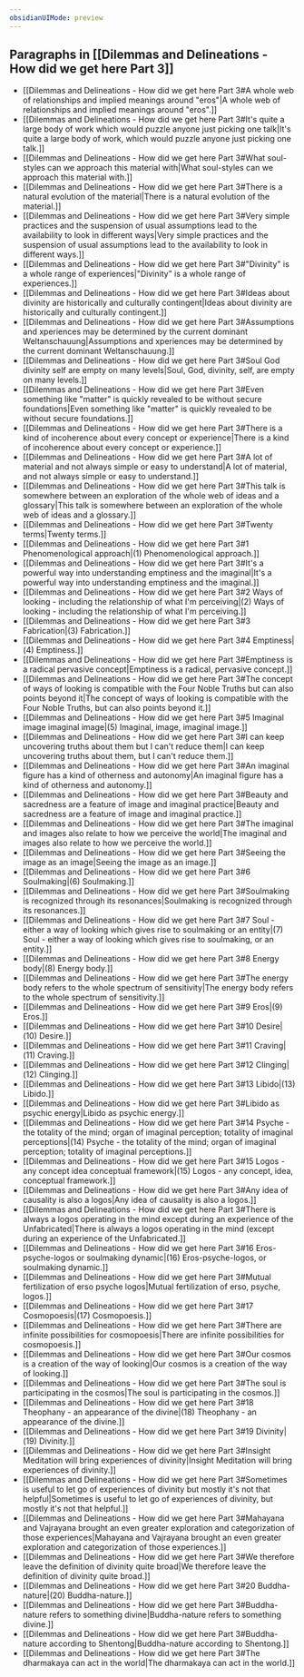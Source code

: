 ```yaml
---
obsidianUIMode: preview
---
```

## Paragraphs in [[Dilemmas and Delineations - How did we get here Part 3]]
- [[Dilemmas and Delineations - How did we get here Part 3#A whole web of relationships and implied meanings around "eros"|A whole web of relationships and implied meanings around "eros".]]
- [[Dilemmas and Delineations - How did we get here Part 3#It's quite a large body of work which would puzzle anyone just picking one talk|It's quite a large body of work, which would puzzle anyone just picking one talk.]]
- [[Dilemmas and Delineations - How did we get here Part 3#What soul-styles can we approach this material with|What soul-styles can we approach this material with.]]
- [[Dilemmas and Delineations - How did we get here Part 3#There is a natural evolution of the material|There is a natural evolution of the material.]]
- [[Dilemmas and Delineations - How did we get here Part 3#Very simple practices and the suspension of usual assumptions lead to the availability to look in different ways|Very simple practices and the suspension of usual assumptions lead to the availability to look in different ways.]]
- [[Dilemmas and Delineations - How did we get here Part 3#"Divinity" is a whole range of experiences|"Divinity" is a whole range of experiences.]]
- [[Dilemmas and Delineations - How did we get here Part 3#Ideas about divinity are historically and culturally contingent|Ideas about divinity are historically and culturally contingent.]]
- [[Dilemmas and Delineations - How did we get here Part 3#Assumptions and xperiences may be determined by the current dominant Weltanschauung|Assumptions and xperiences may be determined by the current dominant Weltanschauung.]]
- [[Dilemmas and Delineations - How did we get here Part 3#Soul God divinity self are empty on many levels|Soul, God, divinity, self, are empty on many levels.]]
- [[Dilemmas and Delineations - How did we get here Part 3#Even something like "matter" is quickly revealed to be without secure foundations|Even something like "matter" is quickly revealed to be without secure foundations.]]
- [[Dilemmas and Delineations - How did we get here Part 3#There is a kind of incoherence about every concept or experience|There is a kind of incoherence about every concept or experience.]]
- [[Dilemmas and Delineations - How did we get here Part 3#A lot of material and not always simple or easy to understand|A lot of material, and not always simple or easy to understand.]]
- [[Dilemmas and Delineations - How did we get here Part 3#This talk is somewhere between an exploration of the whole web of ideas and a glossary|This talk is somewhere between an exploration of the whole web of ideas and a glossary.]]
- [[Dilemmas and Delineations - How did we get here Part 3#Twenty terms|Twenty terms.]]
- [[Dilemmas and Delineations - How did we get here Part 3#1 Phenomenological approach|(1) Phenomenological approach.]]
- [[Dilemmas and Delineations - How did we get here Part 3#It's a powerful way into understanding emptiness and the imaginal|It's a powerful way into understanding emptiness and the imaginal.]]
- [[Dilemmas and Delineations - How did we get here Part 3#2 Ways of looking - including the relationship of what I'm perceiving|(2) Ways of looking - including the relationship of what I'm perceiving.]]
- [[Dilemmas and Delineations - How did we get here Part 3#3 Fabrication|(3) Fabrication.]]
- [[Dilemmas and Delineations - How did we get here Part 3#4 Emptiness|(4) Emptiness.]]
- [[Dilemmas and Delineations - How did we get here Part 3#Emptiness is a radical pervasive concept|Emptiness is a radical, pervasive concept.]]
- [[Dilemmas and Delineations - How did we get here Part 3#The concept of ways of looking is compatible with the Four Noble Truths but can also points beyond it|The concept of ways of looking is compatible with the Four Noble Truths, but can also points beyond it.]]
- [[Dilemmas and Delineations - How did we get here Part 3#5 Imaginal image imaginal image|(5) Imaginal, image, imaginal image.]]
- [[Dilemmas and Delineations - How did we get here Part 3#I can keep uncovering truths about them but I can't reduce them|I can keep uncovering truths about them, but I can't reduce them.]]
- [[Dilemmas and Delineations - How did we get here Part 3#An imaginal figure has a kind of otherness and autonomy|An imaginal figure has a kind of otherness and autonomy.]]
- [[Dilemmas and Delineations - How did we get here Part 3#Beauty and sacredness are a feature of image and imaginal practice|Beauty and sacredness are a feature of image and imaginal practice.]]
- [[Dilemmas and Delineations - How did we get here Part 3#The imaginal and images also relate to how we perceive the world|The imaginal and images also relate to how we perceive the world.]]
- [[Dilemmas and Delineations - How did we get here Part 3#Seeing the image as an image|Seeing the image as an image.]]
- [[Dilemmas and Delineations - How did we get here Part 3#6 Soulmaking|(6) Soulmaking.]]
- [[Dilemmas and Delineations - How did we get here Part 3#Soulmaking is recognized through its resonances|Soulmaking is recognized through its resonances.]]
- [[Dilemmas and Delineations - How did we get here Part 3#7 Soul - either a way of looking which gives rise to soulmaking or an entity|(7) Soul - either a way of looking which gives rise to soulmaking, or an entity.]]
- [[Dilemmas and Delineations - How did we get here Part 3#8 Energy body|(8) Energy body.]]
- [[Dilemmas and Delineations - How did we get here Part 3#The energy body refers to the whole spectrum of sensitivity|The energy body refers to the whole spectrum of sensitivity.]]
- [[Dilemmas and Delineations - How did we get here Part 3#9 Eros|(9) Eros.]]
- [[Dilemmas and Delineations - How did we get here Part 3#10 Desire|(10) Desire.]]
- [[Dilemmas and Delineations - How did we get here Part 3#11 Craving|(11) Craving.]]
- [[Dilemmas and Delineations - How did we get here Part 3#12 Clinging|(12) Clinging.]]
- [[Dilemmas and Delineations - How did we get here Part 3#13 Libido|(13) Libido.]]
- [[Dilemmas and Delineations - How did we get here Part 3#Libido as psychic energy|Libido as psychic energy.]]
- [[Dilemmas and Delineations - How did we get here Part 3#14 Psyche - the totality of the mind; organ of imaginal perception; totality of imaginal perceptions|(14) Psyche - the totality of the mind; organ of imaginal perception; totality of imaginal perceptions.]]
- [[Dilemmas and Delineations - How did we get here Part 3#15 Logos - any concept idea conceptual framework|(15) Logos - any concept, idea, conceptual framework.]]
- [[Dilemmas and Delineations - How did we get here Part 3#Any idea of causality is also a logos|Any idea of causality is also a logos.]]
- [[Dilemmas and Delineations - How did we get here Part 3#There is always a logos operating in the mind except during an experience of the Unfabricated|There is always a logos operating in the mind (except during an experience of the Unfabricated.]]
- [[Dilemmas and Delineations - How did we get here Part 3#16 Eros-psyche-logos or soulmaking dynamic|(16) Eros-psyche-logos, or soulmaking dynamic.]]
- [[Dilemmas and Delineations - How did we get here Part 3#Mutual fertilization of erso psyche logos|Mutual fertilization of erso, psyche, logos.]]
- [[Dilemmas and Delineations - How did we get here Part 3#17 Cosmopoesis|(17) Cosmopoesis.]]
- [[Dilemmas and Delineations - How did we get here Part 3#There are infinite possibilities for cosmopoesis|There are infinite possibilities for cosmopoesis.]]
- [[Dilemmas and Delineations - How did we get here Part 3#Our cosmos is a creation of the way of looking|Our cosmos is a creation of the way of looking.]]
- [[Dilemmas and Delineations - How did we get here Part 3#The soul is participating in the cosmos|The soul is participating in the cosmos.]]
- [[Dilemmas and Delineations - How did we get here Part 3#18 Theophany - an appearance of the divine|(18) Theophany - an appearance of the divine.]]
- [[Dilemmas and Delineations - How did we get here Part 3#19 Divinity|(19) Divinity.]]
- [[Dilemmas and Delineations - How did we get here Part 3#Insight Meditation will bring experiences of divinity|Insight Meditation will bring experiences of divinity.]]
- [[Dilemmas and Delineations - How did we get here Part 3#Sometimes is useful to let go of experiences of divinity but mostly it's not that helpful|Sometimes is useful to let go of experiences of divinity, but mostly it's not that helpful.]]
- [[Dilemmas and Delineations - How did we get here Part 3#Mahayana and Vajrayana brought an even greater exploration and categorization of those experiences|Mahayana and Vajrayana brought an even greater exploration and categorization of those experiences.]]
- [[Dilemmas and Delineations - How did we get here Part 3#We therefore leave the definition of divinity quite broad|We therefore leave the definition of divinity quite broad.]]
- [[Dilemmas and Delineations - How did we get here Part 3#20 Buddha-nature|(20) Buddha-nature.]]
- [[Dilemmas and Delineations - How did we get here Part 3#Buddha-nature refers to something divine|Buddha-nature refers to something divine.]]
- [[Dilemmas and Delineations - How did we get here Part 3#Buddha-nature according to Shentong|Buddha-nature according to Shentong.]]
- [[Dilemmas and Delineations - How did we get here Part 3#The dharmakaya can act in the world|The dharmakaya can act in the world.]]

